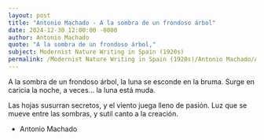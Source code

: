 ```yaml
---
layout: post
title: "Antonio Machado - A la sombra de un frondoso árbol"
date: 2024-12-30 12:00:00 -0000
author: Antonio Machado
quote: "A la sombra de un frondoso árbol,"
subject: Modernist Nature Writing in Spain (1920s)
permalink: /Modernist Nature Writing in Spain (1920s)/Antonio Machado/Antonio Machado - A la sombra de un frondoso árbol
---
```


A la sombra de un frondoso árbol,
la luna se esconde en la bruma.
Surge en caricia la noche,
a veces... la luna está muda.

Las hojas susurran secretos,
y el viento juega lleno de pasión.
Luz que se mueve entre las sombras,
y sutil canto a la creación.

- Antonio Machado
